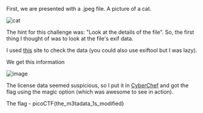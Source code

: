 First, we are presented with a .jpeg file. A picture of a cat.

![cat](https://user-images.githubusercontent.com/59180254/120892182-a3398200-c615-11eb-826c-687ade79add4.jpg)

The hint for this challenge was: "Look at the details of the file".
So, the first thing I thought of was to look at the file's exif data.

I used [this](https://www.exifdata.com) site to check the data (you could also use exiftool but I was lazy).

We get this information

![image](https://user-images.githubusercontent.com/59180254/120892253-06c3af80-c616-11eb-8561-8b4ddb807d0f.png)

The license data seemed suspicious, so I put it in [CyberChef](https://gchq.github.io/CyberChef/#recipe=Magic(3,false,false,'')&input=Y0dsamIwTlVSbnQwYUdWZmJUTjBZV1JoZEdGZk1YTmZiVzlrYVdacFpXUjk)
and got the flag using the magic option (which was awesome to see in action).

The flag - picoCTF{the_m3tadata_1s_modified}	
